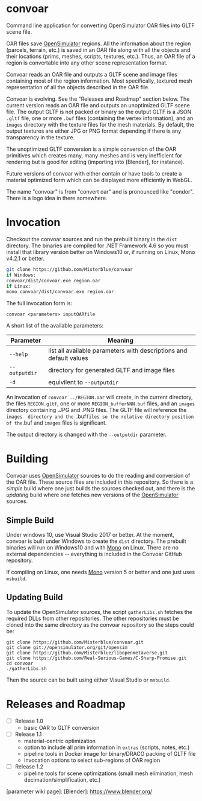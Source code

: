 # convoar

Command line application for converting OpenSimulator OAR files into GLTF scene file.

OAR files save [OpenSimulator] regions.
All the information about the region (parcels, terrain, etc.)
is saved in an OAR file along with
all the objects and their locations (prims, meshes, scripts, textures, etc.).
Thus, an OAR file of a region is convertable into any other scene
representation format.

Convoar reads an OAR file and outputs a GLTF scene and image files
containing most of the region information.
Most specifically, textured mesh representation of all the objects
described in the OAR file.

Convoar is evolving.
See the "Releases and Roadmap" section below.
The current version reads an OAR file and outputs an unoptimized GLTF
scene file.
The output GLTF is not packed or binary
so the output GLTF is a JSON `.gltf` file, one or more `.buf` files
(containing the vertex information), and an `images` directory with
the texture files for the mesh materials. By default, the output textures
are either JPG or PNG format depending if there is any transparency
in the texture.

The unoptimized GLTF conversion is a simple conversion of the OAR primitives
which creates many, many meshes and is very inefficient for rendering but
is good for editing (importing into [Blender], for instance).

Future versions of convoar with either contain or have tools to
create a material optimized form which can be displayed more efficiently
in WebGL.

The name "convoar" is from "convert oar" and is pronounced like "condor".
There is a logo idea in there somewhere.

# Invocation

Checkout the convoar sources and run the prebuilt binary in the `dist` directory.
The binaries are compiled for .NET Framework 4.6 so you must install that
library version better on Windows10 or, if running on Linux, Mono v4.2.1
or better.

```bash
git clone https://github.com/Misterblue/convoar
if Windows:
convoar/dist/convoar.exe region.oar
if Linux:
mono convoar/dist/convoar.exe region.oar
```

The full invocation form is:

    convoar <parameters> inputOARfile

A short list of the available parameters:

Parameter  | Meaning
---------- | ----------
 `--help` | list all available parameters with descriptions and default values
 `--outputdir` | directory for generated GLTF and image files
 `-d`      | equivilent to `--outputdir`

An invocation of `convoar ../REGION.oar` will create, in the current directory,
the files `REGION.gltf`, one or more `REGION_bufferNNN.buf` files, and an
`images` directory containing .JPG and .PNG files. The GLTF file will reference
the `images  directory and the `.buf` files so the relative directory
position of the `.buf   and `images` files is significant.

The output directory is changed with the `--outputdir` parameter.

# Building

Convoar uses [OpenSimulator] sources to do the reading and conversion of the
OAR file. These source files are included in this repository. So there is a *simple*
build where one just builds the sources checked out, and there is the *updating* build
where one fetches new versions of the [OpenSimulator] sources.

## Simple Build

Under windows 10, use Visual Studio 2017 or better. At the moment, convoar is
built under Windows to create the `dist` directory.
The prebuilt binaries will run on Windows10 and with [Mono] on Linux.
There are no external dependencies --
everything is included in the Convoar GitHub repository.

If compiling on Linux, one needs [Mono] version 5 or better and one
just uses `msbuild`.


## Updating Build

To update the OpenSimulator sources, the script `gatherLibs.sh` fetches the
required DLLs from other repositories. The other repositories must be cloned
into the same directory as the convoar repository so the steps could be:

```
git clone https://github.com/Misterblue/convoar.git
git clone git://opensimulator.org/git/opensim
git clone https://github.com/Misterblue/libopenmetaverse.git
git clone https://github.com/Real-Serious-Games/C-Sharp-Promise.git
cd convoar
./gatherLibs.sh
```

Then the source can be built using either Visual Studio or `msbuild`.

# Releases and Roadmap

- [ ] Release 1.0
    * basic OAR to GLTF conversion
- [ ] Release 1.1
    * material-centric optimization
    * option to include all prim information in `extras` (scripts, notes, etc.)
    * pipeline tools in Docker image for binary/DRACO packing of GLTF file
    * invocation options to select sub-regions of OAR region
- [ ] Release 1.2
    * pipeline tools for scene optimizations (small mesh elimination, mesh decimation/simplification, etc.)

[OpenSimulator]: http://opensimulator.org
[Mono]: http://www.mono-project.com/
[parameter wiki page]:
[Blender]: https://www.blender.org/


